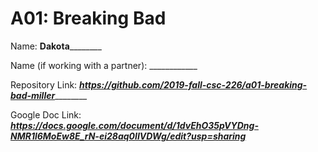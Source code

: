# A01: Breaking Bad

Name: __Dakota__________

Name (if working with a partner): ____________

Repository Link: ___https://github.com/2019-fall-csc-226/a01-breaking-bad-miller___________

Google Doc Link: _______https://docs.google.com/document/d/1dvEhO35pVYDng-NMR1l6MoEw8E_rN-ei28aq0IIVDWg/edit?usp=sharing_______

